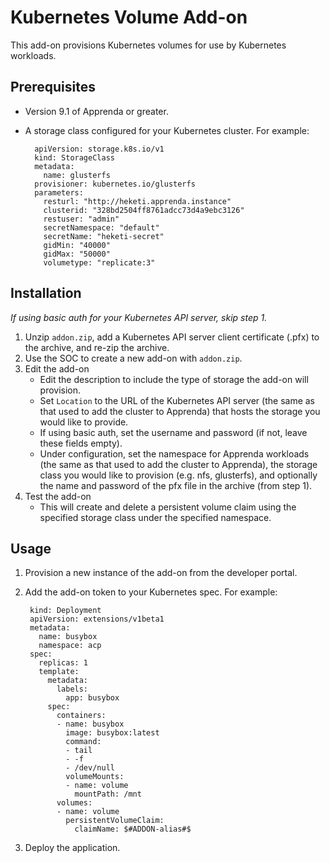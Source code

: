 # Kubernetes Volume Add-on
This add-on provisions Kubernetes volumes for use by Kubernetes workloads.

## Prerequisites
* Version 9.1 of Apprenda or greater.
* A storage class configured for your Kubernetes cluster. For example:

        apiVersion: storage.k8s.io/v1
        kind: StorageClass
        metadata:
          name: glusterfs
        provisioner: kubernetes.io/glusterfs
        parameters:
          resturl: "http://heketi.apprenda.instance"
          clusterid: "328bd2504ff8761adcc73d4a9ebc3126"
          restuser: "admin"
          secretNamespace: "default"
          secretName: "heketi-secret"
          gidMin: "40000"
          gidMax: "50000"
          volumetype: "replicate:3"

## Installation
*If using basic auth for your Kubernetes API server, skip step 1.*

1. Unzip ```addon.zip```, add a Kubernetes API server client certificate (.pfx) to the archive, and re-zip the archive.
2. Use the SOC to create a new add-on with ```addon.zip```.
3. Edit the add-on
    * Edit the description to include the type of storage the add-on will provision.
    * Set ```Location``` to the URL of the Kubernetes API server (the same as that used to add the cluster to Apprenda) that hosts the storage you would like to provide.
    * If using basic auth, set the username and password (if not, leave these fields empty).
    * Under configuration, set the namespace for Apprenda workloads (the same as that used to add the cluster to Apprenda), the storage class you would like to provision (e.g. nfs, glusterfs), and optionally the name and password of the pfx file in the archive (from step 1).
4. Test the add-on
    * This will create and delete a persistent volume claim using the specified storage class under the specified namespace.

## Usage
1. Provision a new instance of the add-on from the developer portal.
2. Add the add-on token to your Kubernetes spec. For example:

        kind: Deployment
        apiVersion: extensions/v1beta1
        metadata:
          name: busybox
          namespace: acp
        spec:
          replicas: 1
          template:
            metadata:
              labels:
                app: busybox
            spec:
              containers:
              - name: busybox
                image: busybox:latest
                command:
                - tail
                - -f
                - /dev/null
                volumeMounts:
                - name: volume
                  mountPath: /mnt
              volumes:
              - name: volume
                persistentVolumeClaim:
                  claimName: $#ADDON-alias#$

3. Deploy the application.